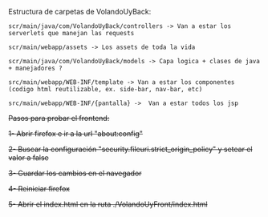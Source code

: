 
Estructura de carpetas de VolandoUyBack:

    scr/main/java/com/VolandoUyBack/controllers -> Van a estar los serverlets que manejan las requests
    
    scr/main/webapp/assets -> Los assets de toda la vida

    scr/main/java/com/VolandoUyBack/models -> Capa logica + clases de java + manejadores ? 

    src/main/webapp/WEB-INF/template -> Van a estar los componentes (codigo html reutilizable, ex. side-bar, nav-bar, etc)
    
    src/main/webapp/WEB-INF/{pantalla} ->  Van a estar todos los jsp





~~Pasos para probar el frontend:~~

~~1- Abrir firefox e ir a la url "about:config"~~

~~2- Buscar la configuración "security.fileuri.strict_origin_policy" y setear el valor a false~~

~~3- Guardar los cambios en el navegador~~

~~4- Reiniciar firefox~~

~~5- Abrir el index.html en la ruta ./VolandoUyFront/index.html~~
 

    

